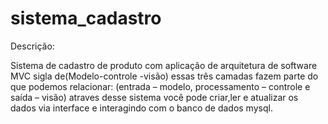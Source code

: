 # sistema_cadastro

Descrição:

Sistema de cadastro de produto com aplicação de arquitetura de software MVC sigla de(Modelo-controle -visão) essas três camadas fazem parte do que podemos relacionar: (entrada – modelo, processamento – controle e saída – visão) atraves desse sistema você pode criar,ler e atualizar os dados via interface e interagindo com o banco de dados mysql.
